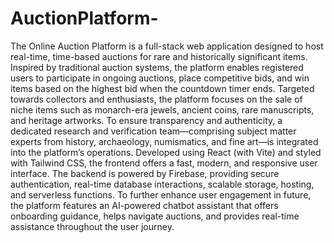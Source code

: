 # AuctionPlatform-
The Online Auction Platform is a full-stack web application designed to host real-time, time-based auctions for rare and historically significant items. Inspired by traditional auction systems, the platform enables registered users to participate in ongoing auctions, place competitive bids, and win items based on the highest bid when the countdown timer ends.
Targeted towards collectors and enthusiasts, the platform focuses on the sale of niche items such as monarch-era jewels, ancient coins, rare manuscripts, and heritage artworks. To ensure transparency and authenticity, a dedicated research and verification team—comprising subject matter experts from history, archaeology, numismatics, and fine art—is integrated into the platform’s operations.
Developed using React (with Vite) and styled with Tailwind CSS, the frontend offers a fast, modern, and responsive user interface. The backend is powered by Firebase, providing secure authentication, real-time database interactions, scalable storage, hosting, and serverless functions.
To further enhance user engagement in future, the platform features an AI-powered chatbot assistant that offers onboarding guidance, helps navigate auctions, and provides real-time assistance throughout the user journey.
